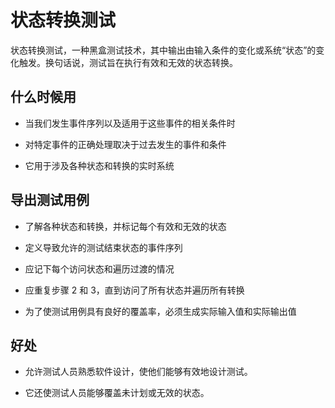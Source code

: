 # 状态转换测试

状态转换测试，一种黑盒测试技术，其中输出由输入条件的变化或系统“状态”的变化触发。换句话说，测试旨在执行有效和无效的状态转换。

## 什么时候用

* 当我们发生事件序列以及适用于这些事件的相关条件时

* 对特定事件的正确处理取决于过去发生的事件和条件

* 它用于涉及各种状态和转换的实时系统

## 导出测试用例

* 了解各种状态和转换，并标记每个有效和无效的状态

* 定义导致允许的测试结束状态的事件序列

* 应记下每个访问状态和遍历过渡的情况

* 应重复步骤 2 和 3，直到访问了所有状态并遍历所有转换

* 为了使测试用例具有良好的覆盖率，必须生成实际输入值和实际输出值

## 好处

* 允许测试人员熟悉软件设计，使他们能够有效地设计测试。

* 它还使测试人员能够覆盖未计划或无效的状态。
